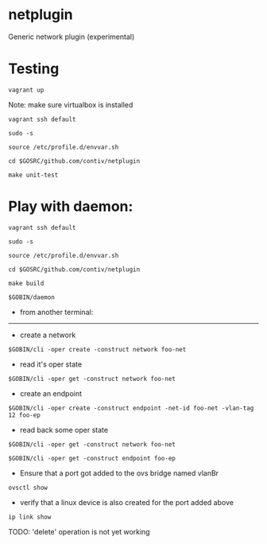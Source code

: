 netplugin
=========

Generic network plugin (experimental)

Testing
=======

`vagrant up`

Note: make sure virtualbox is installed

`vagrant ssh default`

`sudo -s`

`source /etc/profile.d/envvar.sh`

`cd $GOSRC/github.com/contiv/netplugin`

`make unit-test`

Play with daemon:
=================
`vagrant ssh default`

`sudo -s`

`source /etc/profile.d/envvar.sh`

`cd $GOSRC/github.com/contiv/netplugin`

`make build`

`$GOBIN/daemon`

- from another terminal:
--------------------------
- create a network

`$GOBIN/cli -oper create -construct network foo-net`

- read it's oper state

`$GOBIN/cli -oper get -construct network foo-net`

- create an endpoint

`$GOBIN/cli -oper create -construct endpoint -net-id foo-net -vlan-tag 12 foo-ep`

- read back some oper state

`$GOBIN/cli -oper get -construct network foo-net`

`$GOBIN/cli -oper get -construct endpoint foo-ep`

- Ensure that a port got added to the ovs bridge named vlanBr

`ovsctl show`

- verify that a linux device is also created for the port added above

`ip link show`

TODO: 'delete' operation is not yet working

